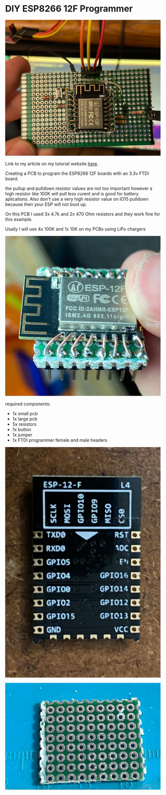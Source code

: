# DIY ESP8266 12F Programmer

[<img src="img/8.jpeg" width="500"/>](img/8.jpeg)

Link to my article on my tutorial website [here]().

Creating a PCB to program the ESP8266 12F boards with an 3.3v FTDI board.

the pullup and pulldown resistor values are not too important however a high resistor like 100K will pull less curent and is good for battery aplications. Also don't use a very high resistor value on IO15 pulldown because then your ESP will not boot up.

On this PCB I used 3x 4.7k and 2x 470 Ohm resistors and they work fine for this example.

Usally I will use 4x 100K and 1x 10K on my PCBs using LiPo chargers

[<img src="img/7.jpeg" width="500"/>](img/7.jpeg)

required components:

- 1x small pcb
- 1x large pcb
- 5x resistors
- 1x button
- 1x jumper
- 1x FTDI programmer
female and male headers

[<img src="img/1.jpeg" width="500"/>](img/1.jpeg)

[<img src="img/4.jpeg" width="500"/>](img/4.jpeg)